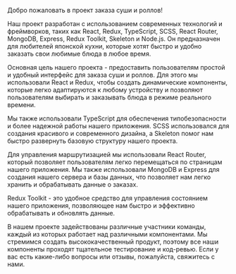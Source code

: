 Добро пожаловать в проект заказа суши и роллов!

Наш проект разработан с использованием современных технологий и фреймворков, таких как React, Redux, TypeScript, SCSS, React Router, MongoDB, Express, Redux Toolkit, Skeleton и Node.js. Он предназначен для любителей японской кухни, которые хотят быстро и удобно заказать свои любимые блюда в любое время.

Основная цель нашего проекта - предоставить пользователям простой и удобный интерфейс для заказа суши и роллов. Для этого мы использовали React и Redux, чтобы создать динамические компоненты, которые легко адаптируются к любому устройству и позволяют пользователям выбирать и заказывать блюда в режиме реального времени.

Мы также использовали TypeScript для обеспечения типобезопасности и более надежной работы нашего приложения. SCSS использовался для создания красивого и современного дизайна, а Skeleton помог нам быстро развернуть базовую структуру нашего проекта.

Для управления маршрутизацией мы использовали React Router, который позволяет пользователям легко перемещаться по страницам нашего приложения. Мы также использовали MongoDB и Express для создания нашего сервера и базы данных, что позволяет нам легко хранить и обрабатывать данные о заказах.

Redux Toolkit - это удобное средство для управления состоянием нашего приложения, позволяющее нам быстро и эффективно обрабатывать и обновлять данные.

В нашем проекте задействованы различные участники команды, каждый из которых работает над различными компонентами. Мы стремимся создать высококачественный продукт, поэтому все наши компоненты проходят тщательное тестирование и код-ревью.
Если у вас есть какие-либо вопросы или отзывы, пожалуйста, свяжитесь с нами.
